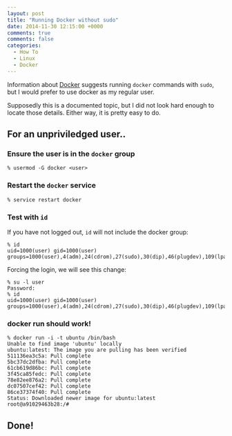 ```yaml
---
layout: post
title: "Running Docker without sudo"
date: 2014-11-30 12:15:00 +0000
comments: true
comments: false
categories:
  - How To
  - Linux
  - Docker
---
```


Information about [Docker](http://docker.io) suggests running `docker` commands with `sudo`, but I would prefer to use docker as my regular user.

Supposedly this is a documented topic, but I did not look hard enough to locate those details. Either way, it is pretty easy to do.


## For an unpriviledged user..

### Ensure the user is in the `docker` group

    % usermod -G docker <user>


### Restart the `docker` service

    % service restart docker


### Test with `id`

If you have not logged out, `id` will not include the docker group:

    % id
    uid=1000(user) gid=1000(user) groups=1000(user),4(adm),24(cdrom),27(sudo),30(dip),46(plugdev),109(lpadmin),124(sambashare)


Forcing the login, we will see this change:

    % su -l user
    Password: 
    % id
    uid=1000(user) gid=1000(user) groups=1000(user),4(adm),24(cdrom),27(sudo),30(dip),46(plugdev),109(lpadmin),124(sambashare),999(docker)


### docker run should work!

    % docker run -i -t ubuntu /bin/bash
    Unable to find image 'ubuntu' locally
    ubuntu:latest: The image you are pulling has been verified
    511136ea3c5a: Pull complete 
    5bc37dc2dfba: Pull complete 
    61cb619d86bc: Pull complete 
    3f45ca85fedc: Pull complete 
    78e82ee876a2: Pull complete 
    dc07507cef42: Pull complete 
    86ce37374f40: Pull complete 
    Status: Downloaded newer image for ubuntu:latest
    root@a91029463b28:/# 


## Done!
